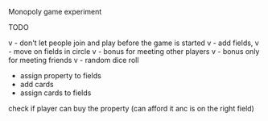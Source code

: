 Monopoly game experiment

TODO

v - don't let people join and play before the game is started
v - add fields, 
v - move on fields in circle
v - bonus for meeting other players
v - bonus only for meeting friends
v - random dice roll

- assign property to fields
- add cards
- assign cards to fields




check if player can buy the property (can afford it anc is on the right field)